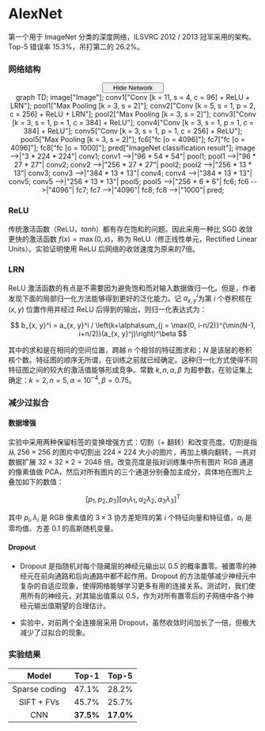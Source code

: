 # AlexNet

第一个用于 ImageNet 分类的深度网络，ILSVRC 2012 / 2013 冠军采用的架构。Top-5 错误率 15.3%，吊打第二的 26.2%。

### 网络结构

<script type="text/javascript" src="../js/mermaid.js"></script>
<script type="text/javascript">
mermaid.initialize({startOnLoad:true});
</script>
<script type="text/javascript">
var is_show = true;
function ClickShowButton()
{
    if (is_show == false)
    {
        document.getElementById('mermaid-graph').style.display = "block";
        document.getElementById('show-button').innerHTML = "<span id=\"button-left\"><i class=\"demo-icon icon-sitemap\"></i> Hide Network</span><span id=\"button-right\"><i class=\"demo-icon icon-down-open\"></i></span></button></center></center>";
        is_show = true;
    }
    else
    {
        document.getElementById('mermaid-graph').style.display = "none";
        document.getElementById('show-button').innerHTML = "<span id=\"button-left\"><i class=\"demo-icon icon-sitemap\"></i> Show Network</span><span id=\"button-right\"><i class=\"demo-icon icon-down-open\"></i></span></button></center></center>";
        is_show = false;
    }
}
</script>
<center><button class="button show" id="show-button" onclick="ClickShowButton()">
<span id="button-left">
<i class="demo-icon icon-sitemap"></i> Hide Network
</span>
<span id="button-right">
<i class="demo-icon icon-down-open"></i>
</span></button></center>
<center>
<div class="mermaid" id="mermaid-graph" style="display: block">
    graph TD;
    image["Image"];
    conv1["Conv [k = 11, s = 4, c = 96] + ReLU + LRN"];
    pool1["Max Pooling [k = 3, s = 2]"];
    conv2["Conv [k = 5, s = 1, p = 2, c = 256] + ReLU + LRN"];
    pool2["Max Pooling [k = 3, s = 2]"];
    conv3["Conv [k = 3, s = 1, p = 1, c = 384] + ReLU"];
    conv4["Conv [k = 3, s = 1, p = 1, c = 384] + ReLU"];
    conv5["Conv [k = 3, s = 1, p = 1, c = 256] + ReLU"];
    pool5["Max Pooling [k = 3, s = 2]"];
    fc6["fc [o = 4096]"];
    fc7["fc [o = 4096]"];
    fc8["fc [o = 1000]"];
    pred["ImageNet classification result"];
    image -->|"3 * 224 * 224"| conv1;
    conv1 -->|"96 * 54 * 54"| pool1;
    pool1 -->|"96 * 27 * 27"| conv2;
    conv2 -->|"256 * 27 * 27"| pool2;
    pool2 -->|"256 * 13 * 13"| conv3;
    conv3 -->|"384 * 13 * 13"| conv4;
    conv4 -->|"384 * 13 * 13"| conv5;
    conv5 -->|"256 * 13 * 13"| pool5;
    pool5 -->|"256 * 6 * 6"| fc6;
    fc6 -->|"4096"| fc7;
    fc7 -->|"4096"| fc8;
    fc8 -->|"1000"| pred;
</div>
</center>

### ReLU

传统激活函数（ReLU，$tanh$）都有存在饱和的问题。因此采用一种比 SGD 收敛更快的激活函数 $f(x) = \max (0, x)$，称为 ReLU（修正线性单元，Rectified Linear Units）。实验证明使用 ReLU 后网络的收敛速度为原来的7倍。

### LRN

ReLU 激活函数的有点是不需要因为避免饱和而对输入数据做归一化。但是，作者发现下面的局部归一化方法能够得到更好的泛化能力。记 $a_{x, y}^i$为第 $i$ 个卷积核在 $(x, y)$ 位置作用并经过 ReLU 后得到的输出，则归一化表达式为：

$$
b_{x, y}^i = a_{x, y}^i / \left(k+\alpha\sum_{j = \max(0, i-n/2)}^{\min(N-1, i+n/2)}(a_{x, y}^j)\right)^\beta
$$

其中的求和是在相同的空间位置，跨越 $n$ 个相邻的特征图求和；$N$ 是该层的卷积核个数。特征图的顺序无所谓，在训练之前就已经确定。这种归一化方式使得不同特征图之间的较大的激活值能够形成竞争。常数 $k, n, \alpha, \beta$ 为超参数，在验证集上确定：$k=2, n=5, \alpha = 10^{-4}, \beta = 0.75$。

### 减少过拟合

#### 数据增强

实验中采用两种保留标签的变换增强方式：切割（+ 翻转）和改变亮度。切割是指从 $256 \times 256$ 的图片中切割出 $224 \times 224$ 大小的图片，再加上横向翻转，一共对数据扩展 $32 \times 32 \times 2 = 2048$ 倍。改变亮度是指对训练集中所有图片 RGB 通道的像素值做 PCA，然后对所有图片的三个通道分别叠加主成分，具体地在图片上叠加如下的数值：

$$
[p_1, p_2, p_3][\alpha_1\lambda_1, \alpha_2\lambda_2, \alpha_3\lambda_3]^T
$$

其中 $p_i, \lambda_i$ 是 RGB 像素值的 $3\times 3$ 协方差矩阵的第 $i$ 个特征向量和特征值，$\alpha_i$ 是零均值、方差 0.1 的高斯随机变量。

#### Dropout

- Dropout 是指随机对每个隐藏层的神经元输出以 0.5 的概率置零。被置零的神经元在前向通路和后向通路中都不起作用。Dropout 的方法能够减少神经元中复杂的自适应现象，使得网络能够学习更多有用的连接关系。测试时，我们使用所有的神经元，对其输出值乘以 0.5，作为对所有置零后的子网络中各个神经元输出值期望的合理估计。

- 实验中，对前两个全连接层采用 Dropout，虽然收敛时间加长了一倍，但极大减少了过拟合的现象。

### 实验结果

|    Model    |  Top-1  |  Top-5  |
|:-----------:|:-------:|:-------:|
|Sparse coding|  47.1%  |  28.2%  |
|  SIFT + FVs |  45.7%  |  25.7%  |
|     CNN     |**37.5%**|**17.0%**|